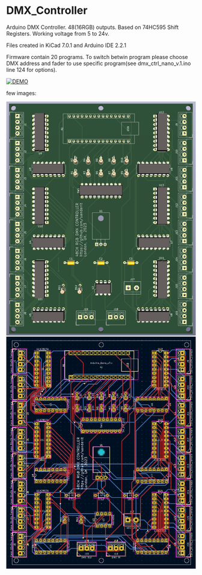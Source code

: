 # DMX_Controller
Arduino DMX Controller. 48(16RGB) outputs. Based on 74HC595 Shift Registers.
Working voltage from 5 to 24v.

Files created in KiCad 7.0.1 and Arduino IDE 2.2.1

Firmware contain 20 programs. To switch betwin program please choose DMX address and fader to use specific program(see dmx_ctrl_nano_v.1.ino line 124 for options).


[![DEMO](https://img.youtube.com/vi/KbOfjwnRDQc/0.jpg)](https://www.youtube.com/shorts/KbOfjwnRDQc)

few images:


<picture>
 <source media="(prefers-color-scheme: dark)" srcset="YOUR-DARKMODE-IMAGE">
 <source media="(prefers-color-scheme: light)" srcset="YOUR-LIGHTMODE-IMAGE">
 <img alt="YOUR-ALT-TEXT" src="https://github.com/sanderlt/DMX_Controller/blob/main/media/dmx_ctrl_nano_v.1.png">
</picture>

<picture>
 <source media="(prefers-color-scheme: dark)" srcset="YOUR-DARKMODE-IMAGE">
 <source media="(prefers-color-scheme: light)" srcset="YOUR-LIGHTMODE-IMAGE">
 <img alt="YOUR-ALT-TEXT" src="https://github.com/sanderlt/DMX_Controller/blob/main/media/pcb.png">
</picture>
